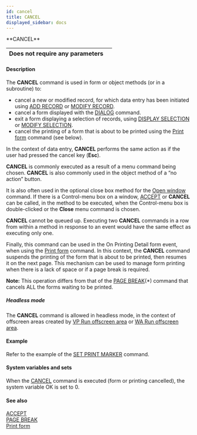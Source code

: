 ```yaml
---
id: cancel
title: CANCEL
displayed_sidebar: docs
---
```


<!--REF #_command_.CANCEL.Syntax-->**CANCEL**<!-- END REF-->
<!--REF #_command_.CANCEL.Params-->
| Does not require any parameters |  |
| --- | --- |

<!-- END REF-->

#### Description 

 

The **CANCEL** command is used in form or object methods (or in a subroutine) to:

* cancel a new or modified record, for which data entry has been initiated using [ADD RECORD](add-record.md) or [MODIFY RECORD](modify-record.md).
* cancel a form displayed with the [DIALOG](dialog.md) command.
* exit a form displaying a selection of records, using [DISPLAY SELECTION](display-selection.md) or [MODIFY SELECTION](modify-selection.md).
* cancel the printing of a form that is about to be printed using the [Print form](print-form.md) command (see below).

In the context of data entry, **CANCEL** performs the same action as if the user had pressed the cancel key (**Esc**).

**CANCEL** is commonly executed as a result of a menu command being chosen. **CANCEL** is also commonly used in the object method of a “no action” button.

It is also often used in the optional close box method for the [Open window](open-window.md) command. If there is a Control-menu box on a window, [ACCEPT](accept.md) or **CANCEL** can be called, in the method to be executed, when the Control-menu box is double-clicked or the **Close** menu command is chosen.

**CANCEL** cannot be queued up. Executing two **CANCEL** commands in a row from within a method in response to an event would have the same effect as executing only one.

Finally, this command can be used in the On Printing Detail form event, when using the [Print form](print-form.md) command. In this context, the **CANCEL** command suspends the printing of the form that is about to be printed, then resumes it on the next page. This mechanism can be used to manage form printing when there is a lack of space or if a page break is required.

**Note:** This operation differs from that of the [PAGE BREAK](page-break.md)(\*) command that cancels ALL the forms waiting to be printed.

##### Headless mode 

The **CANCEL** command is allowed in headless mode, in the context of offscreen areas created by [VP Run offscreen area](/4Dv20R6/4D/19-R3/VP-Run-offscreen-area.301-5555930.en.html) or [WA Run offscreen area](wa-run-offscreen-area.md). 

#### Example 

Refer to the example of the [SET PRINT MARKER](set-print-marker.md) command.

#### System variables and sets 

When the [CANCEL](cancel.md) command is executed (form or printing cancelled), the system variable OK is set to 0.

#### See also 

[ACCEPT](accept.md)  
[PAGE BREAK](page-break.md)  
[Print form](print-form.md)  